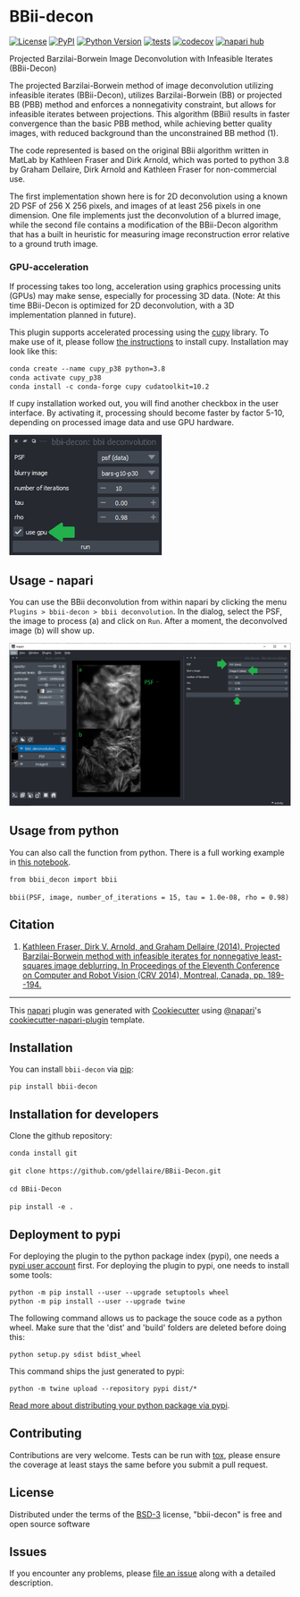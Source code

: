 # BBii-decon

[![License](https://img.shields.io/pypi/l/bbii-decon.svg?color=green)](https://github.com/gdellaire/bbii-decon/raw/main/LICENSE)
[![PyPI](https://img.shields.io/pypi/v/bbii-decon.svg?color=green)](https://pypi.org/project/bbii-decon)
[![Python Version](https://img.shields.io/pypi/pyversions/bbii-decon.svg?color=green)](https://python.org)
[![tests](https://github.com/gdellaire/bbii-decon/workflows/tests/badge.svg)](https://github.com/gdellaire/bbii-decon/actions)
[![codecov](https://codecov.io/gh/gdellaire/bbii-decon/branch/main/graph/badge.svg)](https://codecov.io/gh/gdellaire/bbii-decon)
[![napari hub](https://img.shields.io/endpoint?url=https://api.napari-hub.org/shields/bbii-decon)](https://napari-hub.org/plugins/bbii-decon)

Projected Barzilai-Borwein Image Deconvolution with Infeasible Iterates (BBii-Decon)


The projected Barzilai-Borwein method of image deconvolution utilizing infeasible iterates (BBii-Decon), utilizes Barzilai-Borwein (BB) or projected BB (PBB) method and enforces a nonnegativity constraint, but allows for infeasible iterates between projections. This algorithm (BBii) results in faster convergence than the basic PBB method, while achieving better quality images, with reduced background than the unconstrained BB method (1). 

The code represented is based on the original BBii algorithm written in MatLab by Kathleen Fraser and Dirk Arnold, which was ported to python 3.8 by Graham Dellaire, Dirk Arnold and Kathleen Fraser for non-commercial use.

The first implementation shown here is for 2D deconvolution using a known 2D PSF of 256 X 256 pixels, and images of at least 256 pixels in one dimension. One file implements just the deconvolution of a blurred image, while the second file contains a modification of the BBii-Decon algorithm that has a built in heuristic for measuring image reconstruction error relative to a ground truth image.

### GPU-acceleration

If processing takes too long, acceleration using graphics processing units (GPUs) may make sense, especially for processing 3D data. (Note: At this time BBii-Decon is optimized for 2D deconvolution, with a 3D implementation planned in future). 

This plugin supports accelerated processing using the [cupy](https://cupy.dev) library. To make use of it, please follow 
[the instructions](https://docs.cupy.dev/en/stable/install.html#installing-cupy-from-conda-forge) to install cupy. 
Installation may look like this:
```
conda create --name cupy_p38 python=3.8
conda activate cupy_p38
conda install -c conda-forge cupy cudatoolkit=10.2
```

If cupy installation worked out, you will find another checkbox in the user interface. By activating it, processing 
should become faster by factor 5-10, depending on processed image data and use GPU hardware.

![img.png](https://github.com/gdellaire/BBii-Decon/raw/main/demo/use_GPU_checkbox.png)

## Usage - napari

You can use the BBii deconvolution from within napari by clicking the menu `Plugins > bbii-decon > bbii deconvolution`. 
In the dialog, select the PSF, the image to process (a) and click on `Run`. After a moment, the deconvolved image (b) 
will show up.

![img.png](https://github.com/gdellaire/BBii-Decon/raw/main/demo/screenshot_napari.png)

## Usage from python

You can also call the function from python. There is a full working example in [this notebook](demo/BBii_Decon_2D_2021.ipynb).

```
from bbii_decon import bbii

bbii(PSF, image, number_of_iterations = 15, tau = 1.0e-08, rho = 0.98)
```


## Citation
1) [Kathleen Fraser, Dirk V. Arnold, and Graham Dellaire (2014). Projected Barzilai-Borwein
method with infeasible iterates for nonnegative least-squares image deblurring. In Proceedings
of the Eleventh Conference on Computer and Robot Vision (CRV 2014), Montreal, Canada, pp.
189--194.](https://ieeexplore.ieee.org/abstract/document/6816842)

----------------------------------

This [napari] plugin was generated with [Cookiecutter] using [@napari]'s [cookiecutter-napari-plugin] template.

<!--
Don't miss the full getting started guide to set up your new package:
https://github.com/napari/cookiecutter-napari-plugin#getting-started

and review the napari docs for plugin developers:
https://napari.org/plugins/stable/index.html
-->

## Installation

You can install `bbii-decon` via [pip]:

    pip install bbii-decon


## Installation for developers

Clone the github repository:

```
conda install git

git clone https://github.com/gdellaire/BBii-Decon.git

cd BBii-Decon

pip install -e .
```

## Deployment to pypi

For deploying the plugin to the python package index (pypi), one needs a [pypi user account](https://pypi.org/account/register/) 
first. For deploying the plugin to pypi, one needs to install some tools:

```
python -m pip install --user --upgrade setuptools wheel
python -m pip install --user --upgrade twine
```

The following command allows us to package the souce code as a python wheel. Make sure that the 'dist' and 'build' folders are deleted before doing this:

```
python setup.py sdist bdist_wheel
```

This command ships the just generated to pypi:

```
python -m twine upload --repository pypi dist/*
```

[Read more about distributing your python package via pypi](https://realpython.com/pypi-publish-python-package/#publishing-to-pypi).


## Contributing

Contributions are very welcome. Tests can be run with [tox], please ensure
the coverage at least stays the same before you submit a pull request.

## License

Distributed under the terms of the [BSD-3] license,
"bbii-decon" is free and open source software

## Issues

If you encounter any problems, please [file an issue] along with a detailed description.

[napari]: https://github.com/napari/napari
[Cookiecutter]: https://github.com/audreyr/cookiecutter
[@napari]: https://github.com/napari
[MIT]: http://opensource.org/licenses/MIT
[BSD-3]: http://opensource.org/licenses/BSD-3-Clause
[GNU GPL v3.0]: http://www.gnu.org/licenses/gpl-3.0.txt
[GNU LGPL v3.0]: http://www.gnu.org/licenses/lgpl-3.0.txt
[Apache Software License 2.0]: http://www.apache.org/licenses/LICENSE-2.0
[Mozilla Public License 2.0]: https://www.mozilla.org/media/MPL/2.0/index.txt
[cookiecutter-napari-plugin]: https://github.com/napari/cookiecutter-napari-plugin

[file an issue]: https://github.com/gdellaire/bbii-decon/issues

[napari]: https://github.com/napari/napari
[tox]: https://tox.readthedocs.io/en/latest/
[pip]: https://pypi.org/project/pip/
[PyPI]: https://pypi.org/
